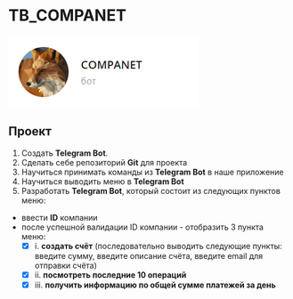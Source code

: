 # TB_COMPANET
![alt text](https://github.com/STaRiCHDED/TB_COMPANET/blob/main/Pic/image.png?raw=true)
## Проект
1. Создать **Telegram Bot**.
 2. Сделать себе репозиторий **Git** для проекта
 3. Научиться принимать команды из **Telegram Bot** в наше приложение
 4. Научиться выводить меню в **Telegram Bot**
 5. Разработать **Telegram Bot**, который состоит из следующих пунктов меню:
   * ввести **ID** компании
   * после успешной валидации ID компании - отобразить 3 пункта меню:
       - [x] i. **создать счёт** (последовательно выводить следующие пункты: введите сумму, введите описание счёта, введите email для отправки счёта)
       - [x] ii. **посмотреть последние 10 операций**
       - [x] iii. **получить информацию по общей сумме платежей за день**
